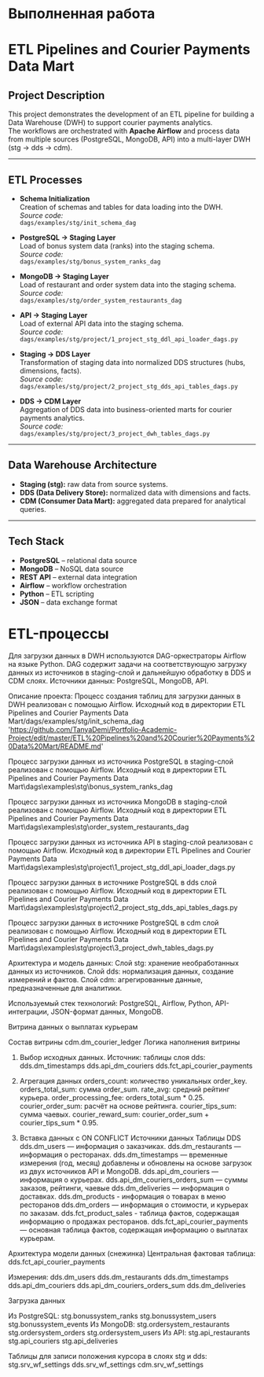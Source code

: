 # Выполненная работа

# ETL Pipelines and Courier Payments Data Mart

## Project Description

This project demonstrates the development of an ETL pipeline for building a Data Warehouse (DWH) to support courier payments analytics.  
The workflows are orchestrated with **Apache Airflow** and process data from multiple sources (PostgreSQL, MongoDB, API) into a multi-layer DWH (stg → dds → cdm).

---

## ETL Processes

- **Schema Initialization**  
  Creation of schemas and tables for data loading into the DWH.  
  *Source code:*  
  `dags/examples/stg/init_schema_dag`

- **PostgreSQL → Staging Layer**  
  Load of bonus system data (ranks) into the staging schema.  
  *Source code:*  
  `dags/examples/stg/bonus_system_ranks_dag`

- **MongoDB → Staging Layer**  
  Load of restaurant and order system data into the staging schema.  
  *Source code:*  
  `dags/examples/stg/order_system_restaurants_dag`

- **API → Staging Layer**  
  Load of external API data into the staging schema.  
  *Source code:*  
  `dags/examples/stg/project/1_project_stg_ddl_api_loader_dags.py`

- **Staging → DDS Layer**  
  Transformation of staging data into normalized DDS structures (hubs, dimensions, facts).  
  *Source code:*  
  `dags/examples/stg/project/2_project_stg_dds_api_tables_dags.py`

- **DDS → CDM Layer**  
  Aggregation of DDS data into business-oriented marts for courier payments analytics.  
  *Source code:*  
  `dags/examples/stg/project/3_project_dwh_tables_dags.py`

---

## Data Warehouse Architecture

- **Staging (stg):** raw data from source systems.  
- **DDS (Data Delivery Store):** normalized data with dimensions and facts.  
- **CDM (Consumer Data Mart):** aggregated data prepared for analytical queries.

---

## Tech Stack

- **PostgreSQL** – relational data source  
- **MongoDB** – NoSQL data source  
- **REST API** – external data integration  
- **Airflow** – workflow orchestration  
- **Python** – ETL scripting  
- **JSON** – data exchange format  

# ETL-процессы

Для загрузки данных в DWH используются DAG-оркестраторы Airflow на языке Python. 
DAG содержит задачи на соответствующую загрузку данных из источников в staging-слой
и дальнейшую обработку в DDS и CDM слоях. Источники данных:
    PostgreSQL,
    MongoDB,
    API.
 
Описание проeкта:
Процесс создания таблиц для загрузки данных в DWH реализован с помощью Airflow.
Исходный код в директории 
ETL Pipelines and Courier Payments Data Mart/dags/examples/stg/init_schema_dag 'https://github.com/TanyaDemi/Portfolio-Academic-Project/edit/master/ETL%20Pipelines%20and%20Courier%20Payments%20Data%20Mart/README.md'

Процесс загрузки данных из источника PostgreSQL в staging-слой реализован с помощью Airflow.
Исходный код в директории 
ETL Pipelines and Courier Payments Data Mart\dags\examples\stg\bonus_system_ranks_dag

Процесс загрузки данных из источника MongoDB в staging-слой реализован с помощью Airflow.
Исходный код в директории 
ETL Pipelines and Courier Payments Data Mart\dags\examples\stg\order_system_restaurants_dag

Процесс загрузки данных из источника API в staging-слой реализован с помощью Airflow.
Исходный код в директории 
ETL Pipelines and Courier Payments Data Mart\dags\examples\stg\project\1_project_stg_ddl_api_loader_dags.py


Процесс загрузки данных в источнике PostgreSQL в dds слой реализован с помощью Airflow.
Исходный код в директории 
ETL Pipelines and Courier Payments Data Mart\dags\examples\stg\project\2_project_stg_dds_api_tables_dags.py

Процесс загрузки данных в источнике PostgreSQL в cdm слой реализован с помощью Airflow.
Исходный код в директории 
ETL Pipelines and Courier Payments Data Mart\dags\examples\stg\project\3_project_dwh_tables_dags.py


Архитектура и модель данных:
Слой stg: хранение необработанных данных из источников.
Слой dds: нормализация данных, создание измерений и фактов.
Слой cdm: агрегированные данные, предназначенные для аналитики.

Используемый стек технологий: PostgreSQL, Airflow, Python, API-интеграции, JSON-формат данных, MongoDB.

Витрина данных о выплатах курьерам

Состав витрины cdm.dm_courier_ledger
Логика наполнения витрины
1. Выбор исходных данных. Источник: таблицы слоя dds:
dds.dm_timestamps
dds.api_dm_couriers
dds.fct_api_courier_payments

2. Агрегация данных 
orders_count: количество уникальных order_key.
orders_total_sum: сумма order_sum.
rate_avg: средний рейтинг курьера.
order_processing_fee: orders_total_sum * 0.25.
courier_order_sum: расчёт на основе рейтинга.
courier_tips_sum: сумма чаевых.
courier_reward_sum: courier_order_sum + courier_tips_sum * 0.95.

3. Вставка данных с ON CONFLICT
Источники данных
Таблицы DDS
dds.dm_users — информация о заказчиках.
dds.dm_restaurants — информация о ресторанах.
dds.dm_timestamps — временные измерения (год, месяц) добавлены и обновлены на основе загрузок из двух источников API и MongoDB.
dds.api_dm_couriers — информация о курьерах.
dds.api_dm_couriers_orders_sum — суммы заказов, рейтинги, чаевые
dds.dm_deliveries — информация о доставках.
dds.dm_products - информация о товарах в меню ресторанов
dds.dm_orders — информация о стоимости, и курьерах по заказам.
dds.fct_product_sales - таблица фактов, содержащая информацию о продажах ресторанов.
dds.fct_api_courier_payments — основная таблица фактов, содержащая информацию о выплатах курьерам.

Архитектура модели данных (снежинка)
Центральная фактовая таблица:
dds.fct_api_courier_payments

Измерения:
dds.dm_users
dds.dm_restaurants
dds.dm_timestamps
dds.api_dm_couriers
dds.api_dm_couriers_orders_sum
dds.dm_deliveries

Загрузка данных 

Из PostgreSQL:
    stg.bonussystem_ranks
    stg.bonussystem_users
    stg.bonussystem_events
Из MongoDB:
    stg.ordersystem_restaurants
    stg.ordersystem_orders
    stg.ordersystem_users
Из API:
    stg.api_restaurants
    stg.api_couriers
    stg.api_deliveries

Таблицы для записи положения курсора в слоях stg и dds:
    stg.srv_wf_settings
    dds.srv_wf_settings
    cdm.srv_wf_settings
